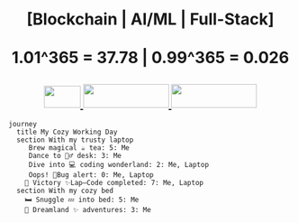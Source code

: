 <h1 align="center">
[Blockchain | AI/ML | Full-Stack] <br/> <br/> 1.01^365 = 37.78 | 0.99^365 = 0.026
  <h2 align="center">
    <a href="https://x.com/soulcapridev", target="_blank">
        <img width ="65px" height="38.5px" src="https://img.shields.io/badge/X-red?style=flat-square&logo=gmail&logoColor=white">
    </a>
    <a href='https://wa.me/40747156969' target="_blank">
        <img width ="152px" height="42px" src='https://img.shields.io/badge/Whatsapp-lime?style=flat-square&logo=whatsapp&logoColor=white'>
    </a>
    <a href='https://t.me/soulcapridev' target="_blank">
        <img width ="152px" height="41.5px" src='https://img.shields.io/badge/-Telegram-blue?style=flat-square&logo=telegram&logoColor=white&&color=0181FF'>
    </a>
  </h2>
</h1>

```mermaid
journey
  title My Cozy Working Day
  section With my trusty laptop
     Brew magical ☕️ tea: 5: Me 
     Dance to 🧙‍♂️ desk: 3: Me 
     Dive into 💻 coding wonderland: 2: Me, Laptop 
     Oops! 🚨Bug alert: 0: Me, Laptop 
    🎉 Victory ✨Lap—Code completed: 7: Me, Laptop 
  section With my cozy bed
    🛏️ Snuggle 💤 into bed: 5: Me 
    🌙 Dreamland ✨ adventures: 3: Me 
```
